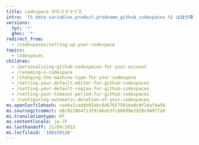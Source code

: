 ```yaml
---
title: codespace のカスタマイズ
intro: '{% data variables.product.prodname_github_codespaces %} は自分専用の環境に整えることができます。 リポジトリを開発コンテナーで設定して既定の {% data variables.product.prodname_github_codespaces %} 環境を定義し、ドットファイルと Settings Sync を使用すると、すべての codespace にわたって開発体験をパーソナライズできます。'
versions:
  fpt: '*'
  ghec: '*'
redirect_from:
  - /codespaces/setting-up-your-codespace
topics:
  - Codespaces
children:
  - /personalizing-github-codespaces-for-your-account
  - /renaming-a-codespace
  - /changing-the-machine-type-for-your-codespace
  - /setting-your-default-editor-for-github-codespaces
  - /setting-your-default-region-for-github-codespaces
  - /setting-your-timeout-period-for-github-codespaces
  - /configuring-automatic-deletion-of-your-codespaces
ms.openlocfilehash: cae6a1caddb91bbc8d67657591be0c0f14af4a56
ms.sourcegitcommit: e8c012864f13f9146e53fcb0699e2928c949ffa8
ms.translationtype: HT
ms.contentlocale: ja-JP
ms.lasthandoff: 11/09/2022
ms.locfileid: '148159126'
---
```


